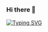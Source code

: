 ### Hi there 👋
[![Typing SVG](https://readme-typing-svg.herokuapp.com?color=%2336BCF7&lines=Hi+there+👋,+I+am+a+Python+Developer)](https://git.io/typing-svg)
<!--
**antonata-c/antonata-c** is a ✨ _special_ ✨ repository because its `README.md` (this file) appears on your GitHub profile.

Here are some ideas to get you started:

- 🔭 I’m currently working on ...
- 🌱 I’m currently learning ...
- 👯 I’m looking to collaborate on ...
- 🤔 I’m looking for help with ...
- 💬 Ask me about ...
- 📫 How to reach me: ...
- 😄 Pronouns: ...
- ⚡ Fun fact: ...
-->
